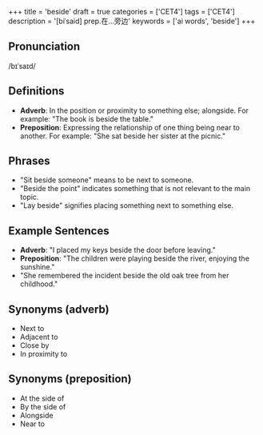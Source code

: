 +++
title = 'beside'
draft = true
categories = ['CET4']
tags = ['CET4']
description = '[biˈsaid] prep.在…旁边'
keywords = ['ai words', 'beside']
+++

## Pronunciation
/bɪˈsaɪd/

## Definitions
- **Adverb**: In the position or proximity to something else; alongside. For example: "The book is beside the table."
- **Preposition**: Expressing the relationship of one thing being near to another. For example: "She sat beside her sister at the picnic."

## Phrases
- "Sit beside someone" means to be next to someone.
- "Beside the point" indicates something that is not relevant to the main topic.
- "Lay beside" signifies placing something next to something else.

## Example Sentences
- **Adverb**: "I placed my keys beside the door before leaving."
- **Preposition**: "The children were playing beside the river, enjoying the sunshine."
- "She remembered the incident beside the old oak tree from her childhood."

## Synonyms (adverb)
- Next to
- Adjacent to
- Close by
- In proximity to

## Synonyms (preposition)
- At the side of
- By the side of
- Alongside
- Near to
